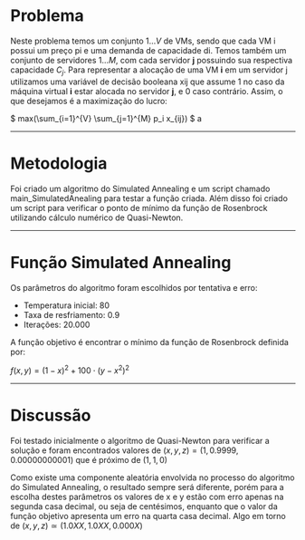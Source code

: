 # Problema

Neste problema temos um conjunto $` {1…V} `$ de VMs, sendo que cada VM i possui um preço pi e uma demanda de capacidade di. Temos também um conjunto de servidores $` {1…M} `$, com cada servidor **j** possuindo sua respectiva capacidade $` C_j `$. Para representar a alocação de uma VM **i** em um servidor j utilizamos uma variável de decisão booleana xij que assume 1 no caso da máquina virtual **i** estar alocada no  servidor **j**, e 0 caso contrário. Assim, o que desejamos é a maximização do lucro:

$` max(\sum_{i=1}^{V} \sum_{j=1}^{M} p_i x_{ij}) `$ a

---

# Metodologia

Foi criado um algoritmo do Simulated Annealing e um script chamado main_SimulatedAnealing para testar a função criada. Além disso foi criado um script para verificar o ponto de mínimo da função de Rosenbrock utilizando cálculo numérico de Quasi-Newton.

---

# Função Simulated Annealing

Os parâmetros do algoritmo foram escolhidos por tentativa e erro:
- Temperatura inicial: 80
- Taxa de resfriamento: 0.9
- Iterações: 20.000

A função objetivo é encontrar o mínimo da função de Rosenbrock definida por:

$` f(x, y) = (1 - x)^2 + 100 \cdot (y - x^2)^2 `$

---

# Discussão

Foi testado inicialmente o algoritmo de Quasi-Newton para verificar a solução e foram encontrados valores de $` (x,y,z) = (1,0.9999,0.00000000001) `$ que é próximo de $` (1,1,0) `$

Como existe uma componente aleatória envolvida no processo do algoritmo do Simulated Annealing, o resultado sempre será diferente, porém para a escolha destes parâmetros os valores de x e y estão com erro apenas na segunda casa decimal, ou seja de centésimos, enquanto que o valor da função objetivo apresenta um erro na quarta casa decimal. Algo em torno de $` (x,y,z)  \simeq  (1.0XX,1.0XX,0.000X) `$

